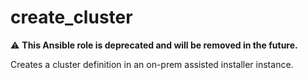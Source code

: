 # create_cluster

⚠️ **This Ansible role is deprecated and will be removed in the future.**

Creates a cluster definition in an on-prem assisted installer instance.
